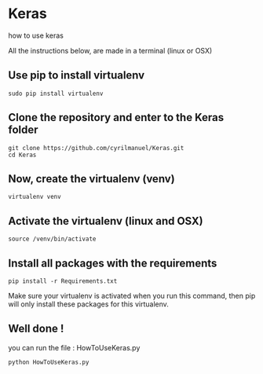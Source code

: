 # Keras
how to use keras

All the instructions below, are made in a terminal (linux or OSX) 

## Use pip to install virtualenv

```terminal
sudo pip install virtualenv
```

## Clone the repository and enter to the Keras folder

```terminal
git clone https://github.com/cyrilmanuel/Keras.git
cd Keras
```

## Now, create the virtualenv (venv)

```terminal
virtualenv venv
```

## Activate the virtualenv (linux and OSX)

```terminal
source /venv/bin/activate
```

## Install all packages with the requirements

```Terminal
pip install -r Requirements.txt
```
Make sure your virtualenv is activated when you run this command, then pip will only install these packages for this virtualenv.

## Well done !

you can run the file : HowToUseKeras.py

```Python
python HowToUseKeras.py
```
